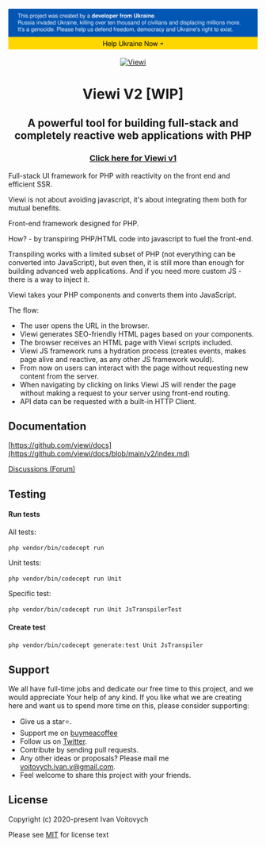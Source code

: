 [![Stand With Ukraine](https://raw.githubusercontent.com/vshymanskyy/StandWithUkraine/main/banner-direct-single.svg)](https://stand-with-ukraine.pp.ua)

<p align="center"><a href="https://github.com/viewi/viewi#logo"><img src="https://dev.viewi.net/logo.svg" alt="Viewi" height="180"/></a></p>
<h1 align="center">Viewi V2 [WIP]</h1>
<h2 align="center">A powerful tool for building full-stack and completely reactive web applications with PHP</h2>


<h3 align="center"><a href="https://github.com/viewi/viewi/tree/v1">Click here for Viewi v1</a></h3>

Full-stack UI framework for PHP with reactivity on the front end and efficient SSR.

Viewi is not about avoiding javascript, it's about integrating them both for mutual benefits.

Front-end framework designed for PHP.

How? - by transpiring PHP/HTML code into javascript to fuel the front-end.

Transpiling works with a limited subset of PHP (not everything can be converted into JavaScript), but even then, it is still more than enough for building advanced web applications. And if you need more custom JS - there is a way to inject it.

Viewi takes your PHP components and converts them into JavaScript.

The flow:

- The user opens the URL in the browser.
- Viewi generates SEO-friendly HTML pages based on your components.
- The browser receives an HTML page with Viewi scripts included.
- Viewi JS framework runs a hydration process (creates events, makes page alive and reactive, as any other JS framework would).
- From now on users can interact with the page without requesting new content from the server.
- When navigating by clicking on links Viewi JS will render the page without making a request to your server using front-end routing.
- API data can be requested with a built-in HTTP Client.

## Documentation

[https://github.com/viewi/docs](https://github.com/viewi/docs/blob/main/v2/index.md)

[Discussions (Forum)](https://github.com/viewi/viewi/discussions)


Testing
--------

#### Run tests

All tests:

`php vendor/bin/codecept run`

Unit tests:

`php vendor/bin/codecept run Unit`

Specific test:

`php vendor/bin/codecept run Unit JsTranspilerTest`


#### Create test

`php vendor/bin/codecept generate:test Unit JsTranspiler`


Support
--------

We all have full-time jobs and dedicate our free time to this project, and we would appreciate Your help of any kind. If you like what we are creating here and want us to spend more time on this, please consider supporting:

 - Give us a star⭐.
 - Support me on [buymeacoffee](https://www.buymeacoffee.com/ivan.v)
 - Follow us on [Twitter](https://twitter.com/viewiphp).
 - Contribute by sending pull requests.
 - Any other ideas or proposals? Please mail me voitovych.ivan.v@gmail.com.
 - Feel welcome to share this project with your friends.


License
--------

Copyright (c) 2020-present Ivan Voitovych

Please see [MIT](/LICENSE) for license text
